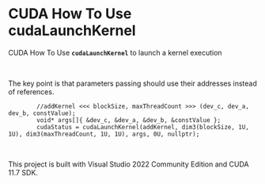 # CUDA How To Use cudaLaunchKernel
CUDA How To Use **`cudaLaunchKernel`** to launch a kernel execution

<br />

The key point is that parameters passing should use their addresses instead of references.
```cuda
        //addKernel <<< blockSize, maxThreadCount >>> (dev_c, dev_a, dev_b, constValue);
        void* args[]{ &dev_c, &dev_a, &dev_b, &constValue };
        cudaStatus = cudaLaunchKernel(addKernel, dim3(blockSize, 1U, 1U), dim3(maxThreadCount, 1U, 1U), args, 0U, nullptr);
```

<br />

This project is built with Visual Studio 2022 Community Edition and CUDA 11.7 SDK.

